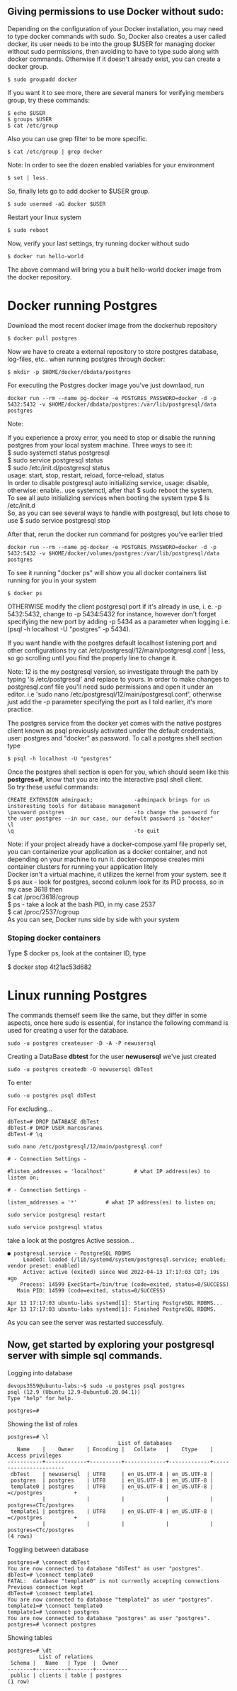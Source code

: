 ## Giving permissions to use Docker without sudo:
Depending on the configuration of your Docker installation, you may need to type docker commands with sudo. So, Docker also creates a user called docker, its user needs to be into the group $USER for managing docker without sudo permissions, then avoiding to have to type sudo along with docker commands.
Otherwise if it doesn't already exist, you can create a docker group.
```
$ sudo groupadd docker
```
If you want it to see more, there are several maners for verifying members group, try these commands:
```
$ echo $USER
$ groups $USER
$ cat /etc/group
```
Also you can use grep filter to be more specific.
```
$ cat /etc/group | grep docker
```
Note: In order to see the dozen enabled variables for your environment
```
$ set | less.
```
So, finally lets go to add docker to $USER group. 
```
$ sudo usermod -aG docker $USER
```
Restart your linux system
```
$ sudo reboot
```
Now, verify your last settings, try running docker without sudo
```
$ docker run hello-world
```
The above command will bring you a built hello-world docker image from the docker repository.

# Docker running Postgres 

Download the most recent docker image from the dockerhub repository
```
$ docker pull postgres
```

Now we have to create a external repository to store postgres database, log-files, etc.. when running postgres through docker:
```
$ mkdir -p $HOME/docker/dbdata/postgres
```
For executing the Postgres docker image you've just downlaod, run
```shell
docker run --rm --name pg-docker -e POSTGRES_PASSWORD=docker -d -p 5432:5432 -v $HOME/docker/dbdata/postgres:/var/lib/postgresql/data postgres
```
Note:

If you experience a proxy error, you need to stop or disable the running postgres from your local system machine. Three ways to see it:\
$ sudo systemctl status postgresql\
$ sudo service postgresql status\
$ sudo /etc/init.d/postgresql status\
usage: start, stop, restart, reload, force-reload, status\
In order to disable postgresql auto initializing service, usage: disable, otherwise: enable.. use systemctl, after that $ sudo reboot the system.\
To see all auto initializing services when booting the system type $ ls /etc/init.d\
So, as you can see several ways to handle with postgresql, but lets chose to use $ sudo service postgresql stop 

After that, rerun the docker run command for postgres you've earlier tried
```
docker run --rm --name pg-docker -e POSTGRES_PASSWORD=docker -d -p 5432:5432 -v $HOME/docker/volumes/postgres:/var/lib/postgresql/data postgres
```
To see it running "docker ps" will show you all docker containers list running for you in your system 
```
$ docker ps
```
OTHERWISE modify the client postgresql port if it's already in use, i. e. -p 5432:5432, change to -p 5434:5432 for instance, however don't forget specifying the new port by adding -p 5434 as a parameter when logging i.e. (psql -h localhost -U "postgres" -p 5434).

If you want handle with the postgres default localhost listening port and other configurations try 
cat /etc/postgresql/12/main/postgresql.conf | less, so go scrolling until you find the properly line to change it.

Note: 12 is the my postgresql version, so investigate through the path by typing 'ls /etc/postgresql' and replace to yours.
In order to make changes to postgresql.conf file you'll need sudo permissions and open it under an editor. i.e 'sudo nano /etc/postgresql/12/main/postgresql.conf', otherwise just add the -p parameter specifying the port as I told earlier, it's more practice.

The postgres service from the docker yet comes with the native postgres client known as psql previously activated under the default credentials, user: postgres and "docker" as password. To call a postgres shell section type
```
$ psql -h localhost -U "postgres"
```
Once the postgres shell section is open for you, which should seem like this **postgres=#**, know that you are into the interactive psql shell client.\
So try these useful commands:
```
CREATE EXTENSION adminpack;             -adminpack brings for us insteresting tools for database management 
\password postgres                      -to change the password for the user postgres --in our case, our default password is "docker"
\l 
\q                                      -to quit
```
Note: if your project already have a docker-compose.yaml file properly set, you can containerize your application as a docker container, and not depending on your machine to run it. docker-compose creates mini container clusters for running your application litely\
Docker isn't a virtual machine, it utilizes the kernel from your system. see it\
$ ps aux    - look for postgres, second colunm look for its PID process, so in my case 3618 then\
$ cat /proc/3618/cgroup\
$ ps        - take a look at the bash PID, in my case 2537\
$ cat /proc/2537/cgroup\
As you can see, Docker runs side by side with your system

### Stoping docker containers
Type $ docker ps, look at the container ID, type

$ docker stop 4t21ac53d682

# Linux running Postgres
The commands themself seem like the same, but they differ in some aspects, once here sudo is essential, for instance the following command is used for creating a user for the database.
```
sudo -u postgres createuser -D -A -P newusersql 
```
Creating a DataBase **dbtest** for the user **newusersql** we've just created 
```
sudo -u postgres createdb -O newusersql dbTest
```
To enter
```
sudo -u postgres psql dbTest
```
For excluding...
```
dbTest=# DROP DATABASE dbTest
dbTest-# DROP USER marcosranes
dbTest-# \q
```



```
sudo nano /etc/postgresql/12/main/postgresql.conf
```
```shell
# - Connection Settings -

#listen_addresses = 'localhost'         # what IP address(es) to listen on;
```
```shell
# - Connection Settings -

listen_addresses = '*'         # what IP address(es) to listen on;
```
```
sudo service postgresql restart
```
```
sudo service postgresql status
```
take a look at the postgres Active session...
```
● postgresql.service - PostgreSQL RDBMS
     Loaded: loaded (/lib/systemd/system/postgresql.service; enabled; vendor preset: enabled)
     Active: active (exited) since Wed 2022-04-13 17:17:03 CDT; 19s ago
    Process: 14599 ExecStart=/bin/true (code=exited, status=0/SUCCESS)
   Main PID: 14599 (code=exited, status=0/SUCCESS)

Apr 13 17:17:03 ubuntu-labs systemd[1]: Starting PostgreSQL RDBMS...
Apr 13 17:17:03 ubuntu-labs systemd[1]: Finished PostgreSQL RDBMS.
```
As you can see the server was restarted successfuly.


## Now, get started by exploring your postgresql server with simple sql commands.

Logging into database 
```
devops3559@ubuntu-labs:~$ sudo -u postgres psql postgres
psql (12.9 (Ubuntu 12.9-0ubuntu0.20.04.1))
Type "help" for help.

postgres=#
```
Showing the list of roles
```
postgres=# \l
                                   List of databases
   Name    |    Owner    | Encoding |   Collate   |    Ctype    |   Access privileges   
-----------+-------------+----------+-------------+-------------+-----------------------
 dbTest    | newusersql  | UTF8     | en_US.UTF-8 | en_US.UTF-8 | 
 postgres  | postgres    | UTF8     | en_US.UTF-8 | en_US.UTF-8 | 
 template0 | postgres    | UTF8     | en_US.UTF-8 | en_US.UTF-8 | =c/postgres          +
           |             |          |             |             | postgres=CTc/postgres
 template1 | postgres    | UTF8     | en_US.UTF-8 | en_US.UTF-8 | =c/postgres          +
           |             |          |             |             | postgres=CTc/postgres
(4 rows)
```
Toggling between database
```
postgres=# \connect dbTest
You are now connected to database "dbTest" as user "postgres".
dbTest=# \connect template0
FATAL:  database "template0" is not currently accepting connections
Previous connection kept
dbTest=# \connect template1
You are now connected to database "template1" as user "postgres".
template1=# \connect templateO
template1=# \connect postgres
You are now connected to database "postgres" as user "postgres".
postgres=# \connect postgres
```
Showing tables
```
postgres=# \dt
          List of relations
 Schema |   Name   | Type  |  Owner   
--------+----------+-------+----------
 public | clients | table | postgres
(1 row)
```
